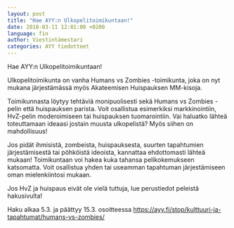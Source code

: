 ```yaml
---
layout: post
title: "Hae AYY:n Ulkopelitoimikuntaan!"
date: 2018-03-11 12:01:00 +0200
language: fin
author: Viestintämestari
categories: AYY tiedotteet
---
```

Hae AYY:n Ulkopelitoimikuntaan!

Ulkopelitoimikunta on vanha Humans vs Zombies -toimikunta, joka on nyt mukana järjestämässä myös Akateemisen Huispauksen MM-kisoja.

Toimikunnasta löytyy tehtäviä monipuolisesti sekä Humans vs Zombies -pelin että huispauksen parista. Voit osallistua esimerkiksi markkinointiin, HvZ-pelin moderoimiseen tai huispauksen tuomarointiin. Vai haluatko lähteä toteuttamaan ideaasi jostain muusta ulkopelistä? Myös siihen on mahdollisuus!

Jos pidät ihmisistä, zombeista, huispauksesta, suurten tapahtumien järjestämisestä tai pöhköistä ideoista, kannattaa ehdottomasti lähteä mukaan! Toimikuntaan voi hakea kuka tahansa pelikokemukseen katsomatta. Voit osallistua yhden tai useamman tapahtuman järjestämiseen oman mielenkiintosi mukaan.

Jos HvZ ja huispaus eivät ole vielä tuttuja, lue perustiedot peleistä hakusivulta!

Haku alkaa 5.3. ja päättyy 15.3. osoitteessa <https://ayy.fi/stop/kulttuuri-ja-tapahtumat/humans-vs-zombies/>